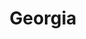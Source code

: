 ---
title: "Georgia"
hashtag: georgia
borders:
  - Alabama
  - Atlantic Ocean
  - Florida
  - North Carolina
  - South Carolina
  - Tennessee
tags:
  - State
  - United States
---